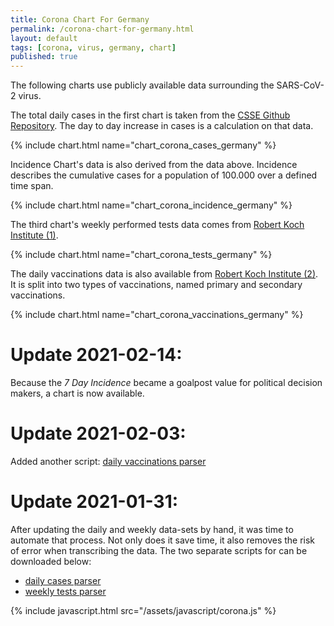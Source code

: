 ```yaml
---
title: Corona Chart For Germany
permalink: /corona-chart-for-germany.html
layout: default
tags: [corona, virus, germany, chart]
published: true
---
```

The following charts use publicly available data surrounding the SARS-CoV-2 virus.

The total daily cases in the first chart is taken from the [CSSE Github Repository][1]. The day to day increase in cases is a calculation on that data.

{% include chart.html name="chart_corona_cases_germany" %}

Incidence Chart's data is also derived from the data above. Incidence describes the cumulative cases for a population of 100.000 over a defined time span.

{% include chart.html name="chart_corona_incidence_germany" %}

The third chart's weekly performed tests data comes from [Robert Koch Institute (1)][2].

{% include chart.html name="chart_corona_tests_germany" %}

The daily vaccinations data is also available from [Robert Koch Institute (2)][3]. It is split into two types of vaccinations, named primary and secondary vaccinations.

{% include chart.html name="chart_corona_vaccinations_germany" %}

[1]: <https://github.com/CSSEGISandData/COVID-19> "COVID-19 Data Repository by the Center for Systems Science and Engineering (CSSE) at Johns Hopkins University"
[2]: <https://www.rki.de/DE/Content/InfAZ/N/Neuartiges_Coronavirus/Daten/Testzahlen-gesamt.xlsx?__blob=publicationFile> "Erfassung der SARS-CoV-2-Testzahlen in Deutschland"
[3]: <https://www.rki.de/DE/Content/InfAZ/N/Neuartiges_Coronavirus/Daten/Impfquotenmonitoring.xlsx?__blob=publicationFile> "Tabelle mit den gemeldeten Impfungen bundesweit und nach Bundesland sowie nach STIKO-Indikation"

# Update 2021-02-14:
Because the *7 Day Incidence* became a goalpost value for political decision makers, a chart is now available.

# Update 2021-02-03:
Added another script: [daily vaccinations parser](/assets/code-examples/covid_daily_vaccinations_parser.py)

# Update 2021-01-31:
After updating the daily and weekly data-sets by hand, it was time to automate that process. Not only does it save time, it also removes the risk of error when transcribing the data.
The two separate scripts for can be downloaded below:
- [daily cases parser](/assets/code-examples/covid_daily_cases_parser.py)
- [weekly tests parser](/assets/code-examples/covid_weekly_tests_parser.py)

{% include javascript.html src="/assets/javascript/corona.js" %}
